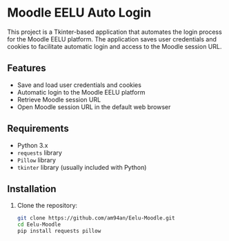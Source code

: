 # Moodle EELU Auto Login

This project is a Tkinter-based application that automates the login process for the Moodle EELU platform. The application saves user credentials and cookies to facilitate automatic login and access to the Moodle session URL.

## Features

- Save and load user credentials and cookies
- Automatic login to the Moodle EELU platform
- Retrieve Moodle session URL
- Open Moodle session URL in the default web browser

## Requirements

- Python 3.x
- `requests` library
- `Pillow` library
- `tkinter` library (usually included with Python)

## Installation

1. Clone the repository:
   ```bash
   git clone https://github.com/am94an/Eelu-Moodle.git
   cd Eelu-Moodle
   pip install requests pillow
